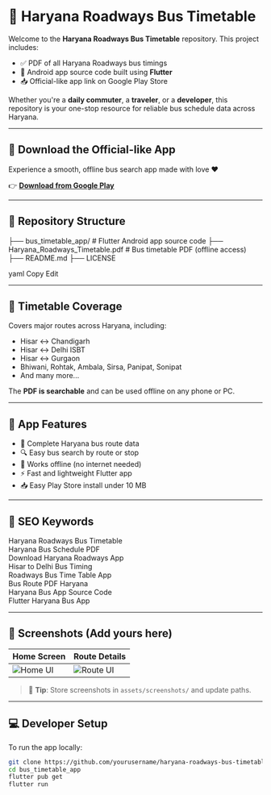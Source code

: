 # 🚌 Haryana Roadways Bus Timetable

Welcome to the **Haryana Roadways Bus Timetable** repository. This project includes:

- ✅ PDF of all Haryana Roadways bus timings
- 📱 Android app source code built using **Flutter**
- 📥 Official-like app link on Google Play Store

Whether you're a **daily commuter**, a **traveler**, or a **developer**, this repository is your one-stop resource for reliable bus schedule data across Haryana.

---

## 📲 Download the Official-like App

Experience a smooth, offline bus search app made with love ❤️

👉 [**Download from Google Play**](https://play.google.com/store/apps/details?id=com.haryanaroadways.bus_timetable_app)

---

## 📂 Repository Structure

├── bus_timetable_app/ # Flutter Android app source code
├── Haryana_Roadways_Timetable.pdf # Bus timetable PDF (offline access)
├── README.md
├── LICENSE

yaml
Copy
Edit

---

## 🚏 Timetable Coverage

Covers major routes across Haryana, including:

- Hisar ↔ Chandigarh  
- Hisar ↔ Delhi ISBT  
- Hisar ↔ Gurgaon  
- Bhiwani, Rohtak, Ambala, Sirsa, Panipat, Sonipat  
- And many more...

The **PDF is searchable** and can be used offline on any phone or PC.

---

## 🔧 App Features

- 📅 Complete Haryana bus route data
- 🔍 Easy bus search by route or stop
- 📶 Works offline (no internet needed)
- ⚡ Fast and lightweight Flutter app
- 📥 Easy Play Store install under 10 MB

---

## 🧠 SEO Keywords

Haryana Roadways Bus Timetable  
Haryana Bus Schedule PDF  
Download Haryana Roadways App  
Hisar to Delhi Bus Timing  
Roadways Bus Time Table App  
Bus Route PDF Haryana  
Haryana Bus App Source Code  
Flutter Haryana Bus App  

---

## 📸 Screenshots (Add yours here)

| Home Screen | Route Details |
|-------------|---------------|
| ![Home UI](assets/screenshots/home.png) | ![Route UI](assets/screenshots/route.png) |

> 📝 **Tip**: Store screenshots in `assets/screenshots/` and update paths.

---

## 💻 Developer Setup

To run the app locally:

```bash
git clone https://github.com/yourusername/haryana-roadways-bus-timetable.git
cd bus_timetable_app
flutter pub get
flutter run
